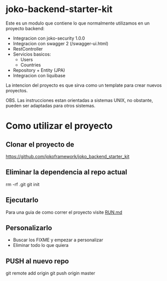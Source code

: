 # joko-backend-starter-kit
Este es un modulo que contiene lo que normalmente utilizamos en un proyecto 
backend:
* Integracion con joko-security 1.0.0
* Integracion con swagger 2 (/swagger-ui.html)
* RestController
* Servicios basicos:
    * Users
    * Countries
* Repository + Entity (JPA)
* Integracion con liquibase

La intencion del proyecto es que sirva como un template para crear nuevos 
proyectos.

OBS. Las instrucciones estan orientadas a sistemas UNIX, no obstante, pueden ser adaptadas para otros sistemas.

# Como utilizar el proyecto
## Clonar el proyecto de
https://github.com/jokoframework/joko_backend_starter_kit

## Eliminar la dependencia al repo actual
rm -rf .git
git init

## Ejecutarlo
Para una guia de como correr el proyecto visite [RUN.md](RUN.md)

## Personalizarlo
* Buscar los FIXME y empezar a personalizar
* Eliminar todo lo que quiera

## PUSH al nuevo repo
git remote add origin <nuevoURL>
git push origin master


